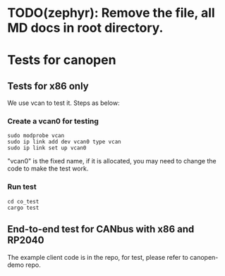 # TODO(zephyr): Remove the file, all MD docs in root directory.

# Tests for canopen

## Tests for x86 only
We use vcan to test it. Steps as below:

### Create a vcan0 for testing
```shell
sudo modprobe vcan
sudo ip link add dev vcan0 type vcan
sudo ip link set up vcan0
```

"vcan0" is the fixed name, if it is allocated, you may need to change the code to make the test work.

### Run test
```shell
cd co_test
cargo test
```

## End-to-end test for CANbus with x86 and RP2040
The example client code is in the repo, for test, please refer to canopen-demo repo. 
